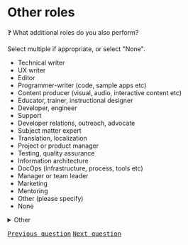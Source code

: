 # Other roles

:question: What additional roles do you also perform?

Select multiple if appropriate, or select "None".

- Technical writer
- UX writer
- Editor
- Programmer-writer (code, sample apps etc)
- Content producer (visual, audio, interactive content etc)
- Educator, trainer, instructional designer
- Developer, engineer
- Support
- Developer relations, outreach, advocate
- Subject matter expert
- Translation, localization
- Project or product manager
- Testing, quality assurance
- Information architecture
- DocOps (infrastructure, process, tools etc)
- Manager or team leader
- Marketing
- Mentoring
- Other (please specify)
- None

<details>
	<summary>Other</summary>
	Please specify any other additional roles:
</details>

<kbd>[Previous question](./A_3_role_category_employee.md)</kbd> 
<kbd>[Next question](./A_5_team_breakdown_employee.md)</kbd>